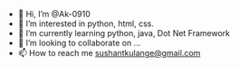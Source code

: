 - 👋 Hi, I’m @Ak-0910
- 👀 I’m interested in python, html, css.
- 🌱 I’m currently learning python, java, Dot Net Framework
- 💞️ I’m looking to collaborate on ...
- 📫 How to reach me sushantkulange@gmail.com

<!---
Ak-0910/Ak-0910 is a ✨ special ✨ repository because its `README.md` (this file) appears on your GitHub profile.
You can click the Preview link to take a look at your changes.
--->
